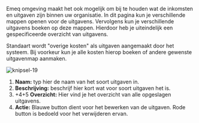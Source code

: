 Emeq omgeving maakt het ook mogelijk om bij te houden wat de inkomsten en uitgaven zijn binnen uw organisatie. In dit pagina kun je verschillende mappen openen voor de uitgavens. Vervolgens kun je verschillende uitgavens boeken op deze mappen. Hierdoor heb je uiteindelijk een gespecificeerde overzicht van uitgavens.

Standaart wordt "overige kosten" als uitgaven aangemaakt door het systeem. Bij voorkeur kun je alle kosten hierop boeken of andere gewenste uitgavenmap aanmaken.

![knipsel-19](https://user-images.githubusercontent.com/95087870/149656894-0eeea703-8faf-48cf-8a8b-75fd697b3f65.PNG)

1. **Naam:** typ hier de naam van het soort uitgaven in. 
2. **Beschrijving:** beschrijf hier kort wat voor soort uitgaven het is.
3. +4+5 **Overzicht:** Hier vind je het overzicht van alle opgeslagen uitgavens.
4. **Actie:** Blauwe button dient voor het bewerken van de uitgaven. Rode button is bedoeld voor het verwijderen ervan.
